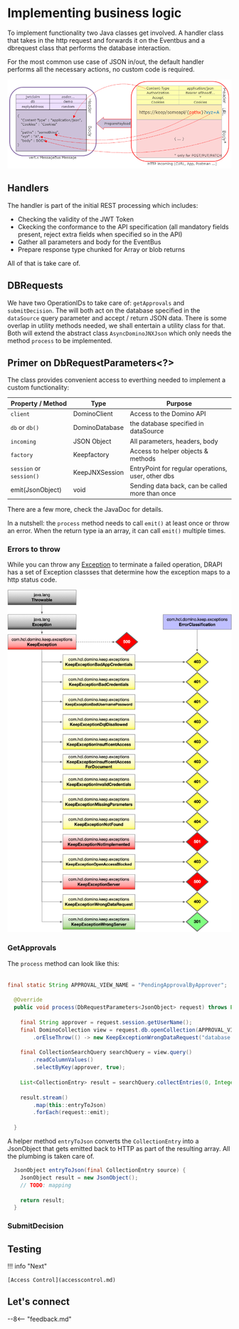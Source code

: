 # Implementing business logic

To implement functionality two Java classes get involved. A handler class that takes in the http request and forwards it on the Eventbus and a dbrequest class that performs the database interaction.

For the most common use case of JSON in/out, the default handler performs all the necessary actions, no custom code is required.

![Default handler](../../assets/images/HTTPtoEventBus.png)

## Handlers

The handler is part of the initial REST processing which includes:

- Checking the validity of the JWT Token
- Ckecking the conformance to the API specification (all mandatory fields present, reject extra fields when specified so in the API)
- Gather all parameters and body for the EventBus
- Prepare response type chunked for Array or blob returns

All of that is take care of.

## DBRequests

We have two OperationIDs to take care of: `getApprovals` and `submitDecision`. The will both act on the database specified in the `dataSource` query parameter and accept / return JSON data. There is some overlap in utility methods needed, we shall entertain a utility class for that. Both will extend the abstract class `AsyncDominoJNXJson` which only needs the method `process` to be implemented.

## Primer on DbRequestParameters<?>

The class provides convenient access to everthing needed to implement a custom functionality:

| Property / Method        | Type           | Purpose                                            |
| ------------------------ | -------------- | -------------------------------------------------- |
| `client`                 | DominoClient   | Access to the Domino API                           |
| `db` or `db()`           | DominoDatabase | the database specified in dataSource               |
| `incoming`               | JSON Object    | All parameters, headers, body                      |
| `factory`                | Keepfactory    | Access to helper objects & methods                 |
| `session` or `session()` | KeepJNXSession | EntryPoint for regular operations, user, other dbs |
| emit(JsonObject)         | void           | Sending data back, can be called more than once    |

There are a few more, check the JavaDoc for details.

In a nutshell: the `process` method needs to call `emit()` at least once or throw an error. When the return type ia an array, it can call `emit()` multiple times.

### Errors to throw

While you can throw any [Exception](https://docs.oracle.com/en/java/javase/17/docs/api/java.base/java/lang/Exception.html) to terminate a failed operation, DRAPI has a set of Exception classses that determine how the exception maps to a http status code.

![KEEP Exceptions](../../assets/images/KeepErrors.png)

### GetApprovals

The `process` method can look like this:

```java

final static String APPROVAL_VIEW_NAME = "PendingApprovalByApprover";

  @Override
  public void process(DbRequestParameters<JsonObject> request) throws Exception {

    final String approver = request.session.getUserName();
    final DominoCollection view = request.db.openCollection(APPROVAL_VIEW_NAME)
        .orElseThrow(() -> new KeepExceptionWrongDataRequest("database is not approval enabled"));

    final CollectionSearchQuery searchQuery = view.query()
        .readColumnValues()
        .selectByKey(approver, true);

    List<CollectionEntry> result = searchQuery.collectEntries(0, Integer.MAX_VALUE);

    result.stream()
        .map(this::entryToJson)
        .forEach(request::emit);

  }
```

A helper method `entryToJson` converts the `CollectionEntry` into a JsonObject that gets emitted back to HTTP as part of the resulting array. All the plumbing is taken care of.

```java
  JsonObject entryToJson(final CollectionEntry source) {
    JsonObject result = new JsonObject();
    // TODO: mapping

    return result;
  }
```

### SubmitDecision

## Testing

!!! info "Next"

    [Access Control](accesscontrol.md)

## Let's connect

--8<-- "feedback.md"
